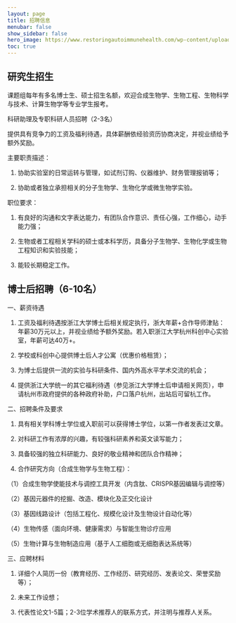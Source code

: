```yaml
---
layout: page
title: 招聘信息 
menubar: false
show_sidebar: false
hero_image: https://www.restoringautoimmunehealth.com/wp-content/uploads/2019/01/DNA-image-1080x640.jpg
toc: true
---
```



## 研究生招生

课题组每年有多名博士生、硕士招生名额，欢迎合成生物学、生物工程、生物科学与技术、计算生物学等专业学生报考。



科研助理及专职科研人员招聘（2-3名）

提供具有竞争力的工资及福利待遇，具体薪酬依经验资历协商决定，并视业绩给予额外奖励。

主要职责描述：

1. 协助实验室的日常运转与管理，如试剂订购、仪器维护、财务管理报销等；

2. 协助或者独立承担相关的分子生物学、生物化学或微生物学实验。

职位要求：

1. 有良好的沟通和文字表达能力，有团队合作意识、责任心强，工作细心，动手能力强；

2. 生物或者工程相关学科的硕士或本科学历，具备分子生物学、生物化学或生物工程知识和实验技能；

3. 能较长期稳定工作。



## 博士后招聘（6-10名）

一、薪资待遇

1. 工资及福利待遇按浙江大学博士后相关规定执行，浙大年薪+合作导师津贴：年薪30万元以上，并视业绩给予额外奖励。若入职浙江大学杭州科创中心实验室，年薪可达40万+。

2. 学校或科创中心提供博士后人才公寓（优惠价格租赁）；

3. 为博士后提供一流的实验与科研条件、国内外高水平学术交流的机会；

4. 提供浙江大学统一的其它福利待遇（参见浙江大学博士后申请相关网页），申请杭州市政府提供的各种政府补助，户口落户杭州，出站后可留杭工作。

二、招聘条件及要求

1. 具有相关学科博士学位或入职前可以获得博士学位，以第一作者发表过文章。

2. 对科研工作有浓厚的兴趣，有较强科研素养和英文读写能力；

3. 具备较强的独立科研能力、良好的敬业精神和团队合作精神；

4. 合作研究方向（合成生物学与生物工程）：

（1）合成生物学使能技术与调控工具开发（内含肽、CRISPR基因编辑与调控等）

（2）基因元器件的挖掘、改造、模块化及正交化设计

（3）基因线路设计（包括工程化、规模化设计及生物设计自动化等）

（4）生物传感（面向环境、健康需求）与智能生物诊疗应用

（5）生物计算与生物制造应用（基于人工细胞或无细胞表达系统等）

三、应聘材料

1. 详细个人简历一份（教育经历、工作经历、研究经历、发表论文、荣誉奖励等）；

2. 未来工作设想；

3. 代表性论文1-5篇；2-3位学术推荐人的联系方式，并注明与推荐人关系。

